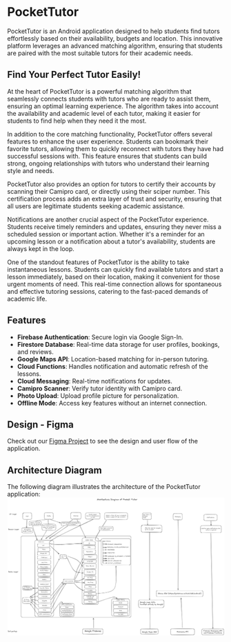 # PocketTutor

PocketTutor is an Android application designed to help students find tutors effortlessly based on their availability, budgets and location. This innovative platform leverages an advanced matching algorithm, ensuring that students are paired with the most suitable tutors for their academic needs.

## Find Your Perfect Tutor Easily!

At the heart of PocketTutor is a powerful matching algorithm that seamlessly connects students with tutors who are ready to assist them, ensuring an optimal learning experience. The algorithm takes into account the availability and academic level of each tutor, making it easier for students to find help when they need it the most.

In addition to the core matching functionality, PocketTutor offers several features to enhance the user experience. Students can bookmark their favorite tutors, allowing them to quickly reconnect with tutors they have had successful sessions with. This feature ensures that students can build strong, ongoing relationships with tutors who understand their learning style and needs.

PocketTutor also provides an option for tutors to certify their accounts by scanning their Camipro card, or directly using their sciper number. This certification process adds an extra layer of trust and security, ensuring that all users are legitimate students seeking academic assistance.

Notifications are another crucial aspect of the PocketTutor experience. Students receive timely reminders and updates, ensuring they never miss a scheduled session or important action. Whether it's a reminder for an upcoming lesson or a notification about a tutor's availability, students are always kept in the loop.

One of the standout features of PocketTutor is the ability to take instantaneous lessons. Students can quickly find available tutors and start a lesson immediately, based on their location, making it convenient for those urgent moments of need. This real-time connection allows for spontaneous and effective tutoring sessions, catering to the fast-paced demands of academic life.


## Features

- **Firebase Authentication**: Secure login via Google Sign-In.
- **Firestore Database**: Real-time data storage for user profiles, bookings, and reviews.
- **Google Maps API**: Location-based matching for in-person tutoring.
- **Cloud Functions**: Handles notification and automatic refresh of the lessons.
- **Cloud Messaging**: Real-time notifications for updates.
- **Camipro Scanner**: Verify tutor identity with Camipro card.
- **Photo Upload**: Upload profile picture for personalization.
- **Offline Mode**: Access key features without an internet connection.

## Design - Figma
Check out our [Figma Project](https://www.figma.com/design/tVPWUZqvvIcr7MgOULXYO9/Pocket-Tutor-Design?node-id=2020-339&t=NxpQOF9cLSAnxrlx-1) to see the design and user flow of the application. 

## Architecture Diagram
The following diagram illustrates the architecture of the PocketTutor application: 
![Architecture Diagram](Architecture_Diagram.png)
